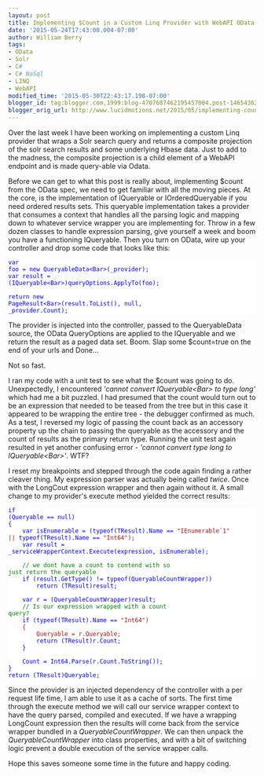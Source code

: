 ```yaml
---
layout: post
title: Implementing $Count in a Custom Linq Provider with WebAPI OData v4
date: '2015-05-24T17:43:00.004-07:00'
author: William Berry
tags:
- OData
- Solr
- C#
- C# NoSql
- LINQ
- WebAPI
modified_time: '2015-05-30T22:43:17.198-07:00'
blogger_id: tag:blogger.com,1999:blog-4707687462195457004.post-1465436280772497672
blogger_orig_url: http://www.lucidmotions.net/2015/05/implementing-count-in-custom-linq.html
---
```


Over the last week I have been working on implementing a custom Linq provider 
that wraps a Solr search query and returns a composite projection of the solr 
search results and some underlying Hbase data.  Just to add to the madness, 
the composite projection is a child element of a WebAPI endpoint and is made 
query-able via Odata. 

Before we can get to what this post is really about, implementing $count from 
the OData spec, we need to get familiar with all the moving pieces.  At the 
core, is the implementation of IQueryable or IOrderedQueryable if you need 
ordered results sets.  This queryable implementation takes a provider that 
consumes a context that handles all the parsing logic and mapping down to 
whatever service wrapper you are implementing for.  Throw in a few dozen 
classes to handle expression parsing, give yourself a week and boom you have a 
functioning IQueryable.  Then you turn on OData, wire up your controller and 
drop some code that looks like this: 

<pre style="background-color: white; margin: 0em; overflow: auto;"><code 
style="color: black; font-family: Consolas,&quot;Courier 
New&quot;,Courier,Monospace; font-size: 10pt;"><span style="color: blue;">var 
foo = <span style="color: blue;">new QueryableData&lt;Bar&gt;(_provider); 
<span style="color: blue;">var result = 
(IQueryable&lt;Bar&gt;)queryOptions.ApplyTo(foo); 

<span style="color: blue;">return <span style="color: blue;">new 
PageResult&lt;Bar&gt;(result.ToList(), <span style="color: blue;">null, 
_provider.Count);</code></pre> 
The provider is injected into the controller, passed to the QueryableData 
source, the OData QueryOptions are applied to the IQueryable and we return the 
result as a paged data set.  Boom. Slap some $count=true on the end of your 
urls and Done... 

Not so fast. 

I ran my code with a unit test to see what the $count was going to do.  
Unexpectedly, I encountered *'cannot convert IQueryable&lt;Bar&gt; to type 
long'* which had me a bit puzzled.  I had presumed that the count would turn 
out to be an expression that needed to be teased from the tree but in this 
case it appeared to be wrapping the entire tree - the debugger confirmed as 
much.  As a test, I reversed my logic of passing the count back as an 
accessory property up the chain to passing the queryable as the accessory and 
the count of results as the primary return type.  Running the unit test again 
resulted in yet another confusing error - *'cannot convert type long to 
IQueryable&lt;Bar&gt;'*. WTF? 

I reset my breakpoints and stepped through the code again finding a rather 
cleaver thing.  My expression parser was actually being called *twice*.  Once 
with the LongCout expression wrapper and then again without it.  A small 
change to my provider's execute method yielded the correct results: 

<pre style="background-color: white; margin: 0em; overflow: auto;"><code 
style="color: black; font-family: Consolas,&quot;Courier 
New&quot;,Courier,Monospace; font-size: 10pt;"><span style="color: blue;">if 
(Queryable == <span style="color: blue;">null) 
{ 
    <span style="color: blue;">var isEnumerable = (<span style="color: 
blue;">typeof(TResult).Name == <span style="color: #a31515;">"IEnumerable`1" 
|| <span style="color: blue;">typeof(TResult).Name == <span style="color: 
#a31515;">"Int64"); 
    <span style="color: blue;">var result = 
_serviceWrapperContext.Execute(expression, isEnumerable); 

    <span style="color: green;">// we dont have a count to contend with so 
just return the queryable 
    <span style="color: blue;">if (result.GetType() != <span style="color: 
blue;">typeof(QueryableCountWrapper)) 
        <span style="color: blue;">return (TResult)result; 

    <span style="color: blue;">var r = (QueryableCountWrapper)result; 
    <span style="color: green;">// Is our expression wrapped with a count 
query? 
    <span style="color: blue;">if (<span style="color: 
blue;">typeof(TResult).Name == <span style="color: #a31515;">"Int64") 
    { 
        Queryable = r.Queryable; 
        <span style="color: blue;">return (TResult)r.Count; 
    } 

    Count = Int64.Parse(r.Count.ToString()); 
} 
<span style="color: blue;">return (TResult)Queryable;</code></pre> 
Since the provider is an injected dependency of the controller with a per 
request life time, I am able to use it as a cache of sorts.  The first time 
through the execute method we will call our service wrapper context to have 
the query parsed, compiled and executed.  If we have a wrapping LongCount 
expression then the results will come back from the service wrapper bundled in 
a *QueryableCountWrapper*.  We can then unpack the *QueryableCountWrapper* 
into class properties, and with a bit of switching logic prevent a double 
execution of the service wrapper calls. 

Hope this saves someone some time in the future and happy coding. 